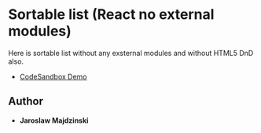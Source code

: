 # Sortable list (React no external modules)

Here is sortable list without any exsternal modules
and without HTML5 DnD also.

* [CodeSandbox Demo](https://7m0ov1ppjj.codesandbox.io/)

## Author

* **Jaroslaw Majdzinski**
